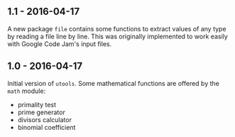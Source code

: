 ## 1.1 - 2016-04-17

A new package `file` contains some functions to extract values of any type by reading a file line by line.
This was originally implemented to work easily with Google Code Jam's input files.

## 1.0 - 2016-04-17

Initial version of `utools`. Some mathematical functions are offered by the `math` module:
* primality test
* prime generator
* divisors calculator
* binomial coefficient
